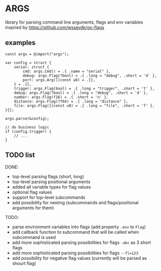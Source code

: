 # ARGS
library for parsing command line arguments, flags and env variables  
inspired by https://github.com/jessevdk/go-flags  

## examples
```zig
const args = @import("args");

var config = struct {
    serial: struct {
        cmd: args.Cmd() = .{ .name = "serial" },
        debug: args.Flag(?bool) = .{ .long = "debug", .short = 'd' },
        port: args.Arg([]const u8) = .{},
    } = .{},
    trigger: args.Flag(bool) = .{ .long = "trigger", .short = 't' },
    debug: args.Flag(?bool) = .{ .long = "debug", .short = 'd' },
    number: args.Flag(f16) = .{ .short = 'n' },
    distance: args.Flag(?f64) = .{ .long = "distance" },
    file: args.Flag([]const u8) = .{ .long = "file", .short = 'f' },
}{};

args.parse(&config);

// do business logic
if (config.trigger) {
    // ...
}

```

## TODO list
DONE:
- top-level parsing flags (short, long)
- top-level parsing positional arguments
- added all variable types for flag values
- optional flag values
- support for top-level subcommands
- add possibility for nesting (subcommands and flags/positional arguments for them)

TODO:
- parse environment variables into flags (add property `.env` to `Flag`)
- add callback function to subcommand that will be called when subcommand is used
- add more sophisticated parsing possibilities for flags `-abc` as 3 short flags
- add more sophisticated parsing possibilities for flags `--fl=123`
- add possibility for negative flag values (currently will be parsed as shourt flag)

